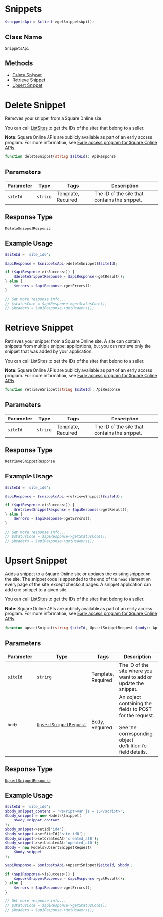 # Snippets

```php
$snippetsApi = $client->getSnippetsApi();
```

## Class Name

`SnippetsApi`

## Methods

* [Delete Snippet](../../doc/apis/snippets.md#delete-snippet)
* [Retrieve Snippet](../../doc/apis/snippets.md#retrieve-snippet)
* [Upsert Snippet](../../doc/apis/snippets.md#upsert-snippet)


# Delete Snippet

Removes your snippet from a Square Online site.

You can call [ListSites](../../doc/apis/sites.md#list-sites) to get the IDs of the sites that belong to a seller.

__Note:__ Square Online APIs are publicly available as part of an early access program. For more information, see [Early access program for Square Online APIs](../../https://developer.squareup.com/docs/online-api#early-access-program-for-square-online-apis).

```php
function deleteSnippet(string $siteId): ApiResponse
```

## Parameters

| Parameter | Type | Tags | Description |
|  --- | --- | --- | --- |
| `siteId` | `string` | Template, Required | The ID of the site that contains the snippet. |

## Response Type

[`DeleteSnippetResponse`](../../doc/models/delete-snippet-response.md)

## Example Usage

```php
$siteId = 'site_id6';

$apiResponse = $snippetsApi->deleteSnippet($siteId);

if ($apiResponse->isSuccess()) {
    $deleteSnippetResponse = $apiResponse->getResult();
} else {
    $errors = $apiResponse->getErrors();
}

// Get more response info...
// $statusCode = $apiResponse->getStatusCode();
// $headers = $apiResponse->getHeaders();
```


# Retrieve Snippet

Retrieves your snippet from a Square Online site. A site can contain snippets from multiple snippet applications, but you can retrieve only the snippet that was added by your application.

You can call [ListSites](../../doc/apis/sites.md#list-sites) to get the IDs of the sites that belong to a seller.

__Note:__ Square Online APIs are publicly available as part of an early access program. For more information, see [Early access program for Square Online APIs](../../https://developer.squareup.com/docs/online-api#early-access-program-for-square-online-apis).

```php
function retrieveSnippet(string $siteId): ApiResponse
```

## Parameters

| Parameter | Type | Tags | Description |
|  --- | --- | --- | --- |
| `siteId` | `string` | Template, Required | The ID of the site that contains the snippet. |

## Response Type

[`RetrieveSnippetResponse`](../../doc/models/retrieve-snippet-response.md)

## Example Usage

```php
$siteId = 'site_id6';

$apiResponse = $snippetsApi->retrieveSnippet($siteId);

if ($apiResponse->isSuccess()) {
    $retrieveSnippetResponse = $apiResponse->getResult();
} else {
    $errors = $apiResponse->getErrors();
}

// Get more response info...
// $statusCode = $apiResponse->getStatusCode();
// $headers = $apiResponse->getHeaders();
```


# Upsert Snippet

Adds a snippet to a Square Online site or updates the existing snippet on the site.
The snippet code is appended to the end of the `head` element on every page of the site, except checkout pages. A snippet application can add one snippet to a given site.

You can call [ListSites](../../doc/apis/sites.md#list-sites) to get the IDs of the sites that belong to a seller.

__Note:__ Square Online APIs are publicly available as part of an early access program. For more information, see [Early access program for Square Online APIs](../../https://developer.squareup.com/docs/online-api#early-access-program-for-square-online-apis).

```php
function upsertSnippet(string $siteId, UpsertSnippetRequest $body): ApiResponse
```

## Parameters

| Parameter | Type | Tags | Description |
|  --- | --- | --- | --- |
| `siteId` | `string` | Template, Required | The ID of the site where you want to add or update the snippet. |
| `body` | [`UpsertSnippetRequest`](../../doc/models/upsert-snippet-request.md) | Body, Required | An object containing the fields to POST for the request.<br><br>See the corresponding object definition for field details. |

## Response Type

[`UpsertSnippetResponse`](../../doc/models/upsert-snippet-response.md)

## Example Usage

```php
$siteId = 'site_id6';
$body_snippet_content = '<script>var js = 1;</script>';
$body_snippet = new Models\Snippet(
    $body_snippet_content
);
$body_snippet->setId('id4');
$body_snippet->setSiteId('site_id0');
$body_snippet->setCreatedAt('created_at8');
$body_snippet->setUpdatedAt('updated_at0');
$body = new Models\UpsertSnippetRequest(
    $body_snippet
);

$apiResponse = $snippetsApi->upsertSnippet($siteId, $body);

if ($apiResponse->isSuccess()) {
    $upsertSnippetResponse = $apiResponse->getResult();
} else {
    $errors = $apiResponse->getErrors();
}

// Get more response info...
// $statusCode = $apiResponse->getStatusCode();
// $headers = $apiResponse->getHeaders();
```

